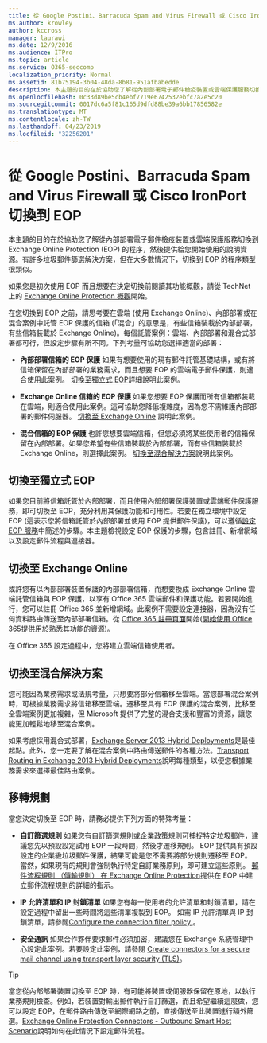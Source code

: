 ```yaml
---
title: 從 Google Postini、Barracuda Spam and Virus Firewall 或 Cisco IronPort 切換到 EOP
ms.author: krowley
author: kccross
manager: laurawi
ms.date: 12/9/2016
ms.audience: ITPro
ms.topic: article
ms.service: O365-seccomp
localization_priority: Normal
ms.assetid: 81b75194-3b04-48da-8b81-951afbabedde
description: 本主題的目的在於協助您了解從內部部署電子郵件檢疫裝置或雲端保護服務切換到 Exchange Online Protection (EOP) 的程序，然後提供給您開始使用的說明資源。
ms.openlocfilehash: 0c33d89be5cb4ebf7719e6742532ebfc7a2e5c20
ms.sourcegitcommit: 0017dc6a5f81c165d9dfd88be39a6bb17856582e
ms.translationtype: MT
ms.contentlocale: zh-TW
ms.lasthandoff: 04/23/2019
ms.locfileid: "32256201"
---
```

# <a name="switch-to-eop-from-google-postini-the-barracuda-spam-and-virus-firewall-or-cisco-ironport"></a>從 Google Postini、Barracuda Spam and Virus Firewall 或 Cisco IronPort 切換到 EOP

 本主題的目的在於協助您了解從內部部署電子郵件檢疫裝置或雲端保護服務切換到 Exchange Online Protection (EOP) 的程序，然後提供給您開始使用的說明資源。有許多垃圾郵件篩選解決方案，但在大多數情況下，切換到 EOP 的程序類型很類似。
  
如果您是初次使用 EOP 而且想要在決定切換前閱讀其功能概觀，請從 TechNet 上的 [Exchange Online Protection 概觀](exchange-online-protection-overview.md)開始。 
  
在您切換到 EOP 之前，請思考要在雲端 (使用 Exchange Online)、內部部署或在混合案例中託管 EOP 保護的信箱 (「混合」的意思是，有些信箱裝載於內部部署，有些信箱裝載於 Exchange Online)。每個託管案例：雲端、內部部署和混合式部署都可行，但設定步驟有所不同。下列考量可協助您選擇適當的部署：
  
- **內部部署信箱的 EOP 保護** 如果有想要使用的現有郵件託管基礎結構，或有將信箱保留在內部部署的業務需求，而且想要 EOP 的雲端電子郵件保護，則適合使用此案例。 [切換至獨立式 EOP](#switch-to-eop-standalone)詳細說明此案例。 
    
- **Exchange Online 信箱的 EOP 保護** 如果您想要 EOP 保護而所有信箱都裝載在雲端，則適合使用此案例。這可協助您降低複雜度，因為您不需維護內部部署的郵件伺服器。 [切換至 Exchange Online](switch-to-eop-from-google-postini-the-barracuda-spam-and-virus-firewall-or-cisco.md#BKMK_SwitchEXO) 說明此案例。 
    
- **混合信箱的 EOP 保護** 也許您想要雲端信箱，但您必須將某些使用者的信箱保留在內部部署。如果您希望有些信箱裝載於內部部署，而有些信箱裝載於 Exchange Online，則選擇此案例。 [切換至混合解決方案](#switch-to-a-hybrid-solution)說明此案例。 
    
## <a name="switch-to-eop-standalone"></a>切換至獨立式 EOP

如果您目前將信箱託管於內部部署，而且使用內部部署保護裝置或雲端郵件保護服務，即可切換至 EOP，充分利用其保護功能和可用性。若要在獨立環境中設定 EOP (這表示您將信箱託管於內部部署並使用 EOP 提供郵件保護)，可以遵循[設定 EOP 服務](set-up-your-eop-service.md)中簡述的步驟。本主題檢視設定 EOP 保護的步驟，包含註冊、新增網域以及設定郵件流程與連接器。
  
## <a name="switch-to-exchange-online"></a>切換至 Exchange Online
<a name="BKMK_SwitchEXO"> </a>

或許您有以內部部署裝置保護的內部部署信箱，而想要換成 Exchange Online 雲端託管信箱與 EOP 保護，以享有 Office 365 雲端郵件和保護功能。若要開始進行，您可以註冊 Office 365 並新增網域。此案例不需要設定連接器，因為沒有任何資料路由傳送至內部部署信箱。從 [Office 365 註冊頁面](https://www.microsoft.com/en-us/office365/online-software.aspx)開始([開始使用 Office 365](https://go.microsoft.com/fwlink/p/?LinkId=275407)提供用於熟悉其功能的資源)。 
  
在 Office 365 設定過程中，您將建立雲端信箱使用者。
  
## <a name="switch-to-a-hybrid-solution"></a>切換至混合解決方案
<a name="BKMK_SwitchHybrid"> </a>

您可能因為業務需求或法規考量，只想要將部分信箱移至雲端。當您部署混合案例時，可根據業務需求將信箱移至雲端。遷移至具有 EOP 保護的混合案例，比移至全雲端案例更加複雜，但 Microsoft 提供了完整的混合支援和豐富的資源，讓您能更加輕鬆地移至混合案例。
  
如果考慮採用混合式部署，[Exchange Server 2013 Hybrid Deployments](http://technet.microsoft.com/library/59e32000-4fcf-417f-a491-f1d8f9aeef9b.aspx)是最佳起點。此外，您一定要了解在混合案例中路由傳送郵件的各種方法。[Transport Routing in Exchange 2013 Hybrid Deployments](http://technet.microsoft.com/library/36c2cea3-2e2f-40ac-88bd-7e1b6bd27828.aspx)說明每種類型，以便您根據業務需求來選擇最佳路由案例。 
  
## <a name="migration-planning"></a>移轉規劃
<a name="sectionSection3"> </a>

當您決定切換至 EOP 時，請務必提供下列方面的特殊考量：
  
- **自訂篩選規則** 如果您有自訂篩選規則或企業政策規則可捕捉特定垃圾郵件，建議您先以預設設定試用 EOP 一段時間，然後才遷移規則。 EOP 提供具有預設設定的企業級垃圾郵件保護，結果可能是您不需要將部分規則遷移至 EOP。 當然，如果現有的規則會強制執行特定自訂業務原則，即可建立這些原則。 [郵件流程規則 （傳輸規則） 在 Exchange Online Protection](mail-flow-rules-transport-rules-0.md)提供在 EOP 中建立郵件流程規則的詳細的指示。 
    
- **IP 允許清單和 IP 封鎖清單** 如果您有每一使用者的允許清單和封鎖清單，請在設定過程中留出一些時間將這些清單複製到 EOP。 如需 IP 允許清單與 IP 封鎖清單，請參閱[Configure the connection filter policy ](../configure-the-connection-filter-policy.md)。
    
- **安全通訊** 如果合作夥伴要求郵件必須加密，建議您在 Exchange 系統管理中心設定此案例。若要設定此案例，請參閱 [Create connectors for a secure mail channel using transport layer security (TLS)](http://technet.microsoft.com/library/1ce4d6a4-41ba-4d1e-9ca9-e826252c1041.aspx)。
    
> [!TIP]
> 當您從內部部署裝置切換至 EOP 時，有可能將裝置或伺服器保留在原地，以執行業務規則檢查。例如，若裝置對輸出郵件執行自訂篩選，而且希望繼續這麼做，您可以設定 EOP，在郵件路由傳送至網際網路之前，直接傳送至此裝置進行額外篩選。[Exchange Online Protection Connectors - Outbound Smart Host Scenario](http://technet.microsoft.com/library/431b3f02-4efd-4bd3-94e7-eecd03f8ef5e.aspx)說明如何在此情況下設定郵件流程。 
  

